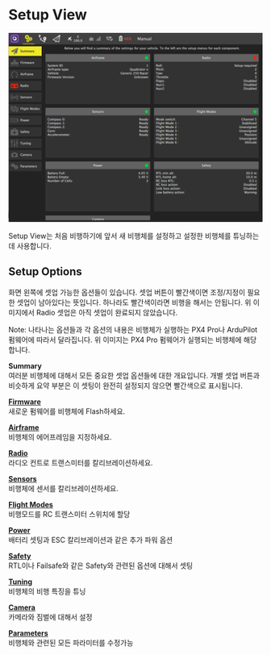 # Setup View

![](../../images/setup/SetupView.jpg)

Setup View는 처음 비행하기에 앞서 새 비행체를 설정하고 설정한 비행체를 튜닝하는데 사용합니다.

## Setup Options

화면 왼쪽에 셋업 가능한 옵션들이 있습니다. 셋업 버튼이 빨간색이면 조정/지정이 필요한 셋업이 남아있다는 뜻입니다. 하나라도 빨간색이라면 비행을 해서는 안됩니다. 위 이미지에서 Radio 셋업은 아직 셋업이 완료되지 않았습니다.

Note: 나타나는 옵션들과 각 옵션의 내용은 비행체가 실행하는 PX4 Pro나 ArduPilot 펌웨어에 따라서 달라집니다. 위 이미지는 PX4 Pro 펌웨어가 실행되는 비행체에 해당합니다.

**Summary**
<br>여러분 비행체에 대해서 모든 중요한 셋업 옵션들에 대한 개요입니다. 개별 셋업 버튼과 비슷하게 요약 부분은 이 셋팅이 완전히 설정되지 않으면 빨간색으로 표시됩니다.

**[Firmware](Firmware.md)**
<br>새로운 펌웨어를 비행체에 Flash하세요.

**[Airframe](Airframe.md)**
<br>비행체의 에어프레임을 지정하세요.

**[Radio](Radio.md)**
<br>라디오 컨트로 트랜스미터를 칼리브레이션하세요.

**[Sensors](Sensors.md)**
<br>비행체에 센서를 칼리브레이션하세요.

**[Flight Modes](FlightModes.md)**
<br>비행모드를 RC 트랜스미터 스위치에 할당

**[Power](Power.md)**
<br>배터리 셋팅과 ESC 칼리브레이션과 같은 추가 파워 옵션

**[Safety](Safety.md)**
<br>RTL이나 Failsafe와 같은 Safety와 관련된 옵션에 대해서 셋팅

**[Tuning](Tuning.md)**
<br>비행체의 비행 특징을 튜닝

**[Camera](Camera.md)**
<br>카메라와 짐벌에 대해서 설정

**[Parameters](Parameters.md)**
<br>비행체와 관련된 모든 파라미터를 수정가능
<br>
<br>
